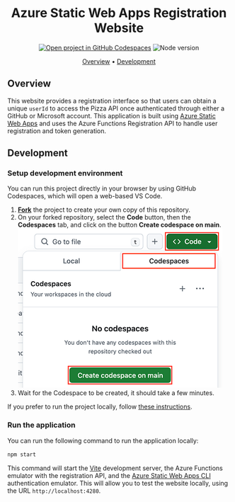 <div align="center">

# Azure Static Web Apps Registration Website

[![Open project in GitHub Codespaces](https://img.shields.io/badge/Codespaces-Open-blue?style=flat-square&logo=github)](https://codespaces.new/Microsoft/open-hack-build-25?hide_repo_select=true&ref=main&quickstart=true)
![Node version](https://img.shields.io/badge/Node.js->=22-3c873a?style=flat-square)

[Overview](#overview) • [Development](#development)

</div>

## Overview

This website provides a registration interface so that users can obtain a unique `userId` to access the Pizza API once authenticated through either a GitHub or Microsoft account. This application is built using [Azure Static Web Apps](https://learn.microsoft.com/azure/static-web-apps/) and uses the Azure Functions Registration API to handle user registration and token generation.

## Development

### Setup development environment

You can run this project directly in your browser by using GitHub Codespaces, which will open a web-based VS Code.

1. [**Fork**](https://github.com/Microsoft/open-hack-build-25/fork) the project to create your own copy of this repository.
2. On your forked repository, select the **Code** button, then the **Codespaces** tab, and click on the button **Create codespace on main**.
   ![Screenshot showing how to create a new codespace](../../docs/images/codespaces.png?raw=true)
3. Wait for the Codespace to be created, it should take a few minutes.

If you prefer to run the project locally, follow [these instructions](../../README.md#use-your-local-environment).

### Run the application

You can run the following command to run the application locally:

```bash
npm start
```

This command will start the [Vite](https://vitejs.dev/) development server, the Azure Functions emulator with the registration API, and the [Azure Static Web Apps CLI](https://learn.microsoft.com/azure/static-web-apps/static-web-apps-cli-overview) authentication emulator. This will allow you to test the website locally, using the URL `http://localhost:4280`.

